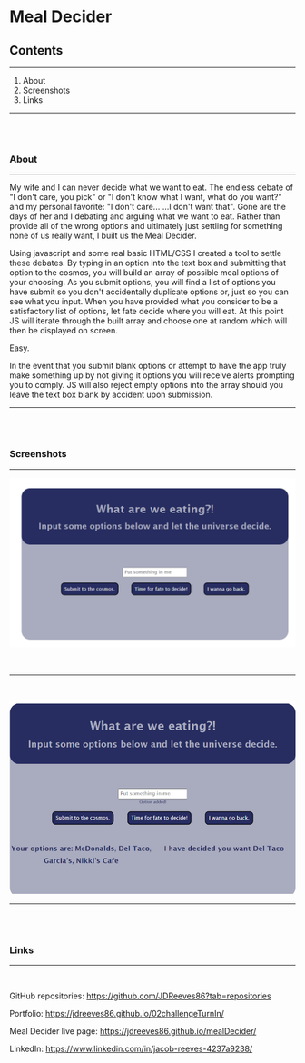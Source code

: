 # Meal Decider #

## Contents ##

---

1. About
2. Screenshots
3. Links

---

<br>
<br>

### About ###

---

My wife and I can never decide what we want to eat. The endless debate of "I don't care, you pick" or "I don't know what I want, what do you want?" and my personal favorite: "I don't care... ...I don't want that". Gone are the days of her and I debating and arguing what we want to eat. Rather than provide all of the wrong options and ultimately just settling for something none of us really want, I built us the Meal Decider.

Using javascript and some real basic HTML/CSS I created a tool to settle these debates. By typing in an option into the text box and submitting that option to the cosmos, you will build an array of possible meal options of your choosing. As you submit options, you will find a list of options you have submit so you don't accidentally duplicate options or, just so you can see what you input. When you have provided what you consider to be a satisfactory list of options, let fate decide where you will eat. At this point JS will iterate through the built array and choose one at random which will then be displayed on screen. 

Easy.

In the event that you submit blank options or attempt to have the app truly make something up by not giving it options you will receive alerts prompting you to comply. JS will also reject empty options into the array should you leave the text box blank by accident upon submission.

---

<br>
<br>

### Screenshots ###

---

![myscreenshot](./assets/Screenshot1.png)

<br>

---

<br>

![myscreenshot](./assets/Screenshot2.png)

---

<br>
<br>

### Links ###

---

<br>

GitHub repositories: https://github.com/JDReeves86?tab=repositories

Portfolio: https://jdreeves86.github.io/02challengeTurnIn/

Meal Decider live page: https://jdreeves86.github.io/mealDecider/

LinkedIn: https://www.linkedin.com/in/jacob-reeves-4237a9238/